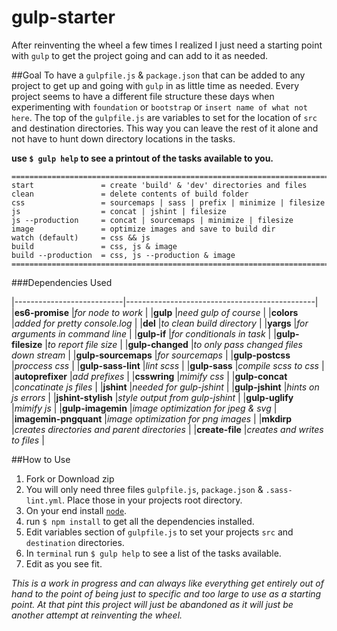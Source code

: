 # gulp-starter

After reinventing the wheel a few times I realized I just need a starting point with `gulp` to get the project going and can add to it as needed.

##Goal
To have a `gulpfile.js` & `package.json` that can be added to any project to get up and going with `gulp` in as little time as needed. Every project seems to have a different file structure these days when experimenting with `foundation` or `bootstrap` or `insert name of what not here`.  The top of the `gulpfile.js` are variables to set for the location of `src` and destination directories.  This way you can leave the rest of it alone and not have to hunt down directory locations in the tasks.

**use `$ gulp help` to see a printout of the tasks available to you.**

```
==========================================================================
start               = create 'build' & 'dev' directories and files
clean               = delete contents of build folder
css                 = sourcemaps | sass | prefix | minimize | filesize
js                  = concat | jshint | filesize
js --production     = concat | sourcemaps | minimize | filesize
image               = optimize images and save to build dir
watch (default)     = css && js
build               = css, js & image
build --production  = css, js --production & image
==========================================================================
```
###Dependencies Used

|---------------------------|-----------------------------------------------|
|**es6-promise**            |*for node to work*                             |
|**gulp**                   |*need gulp of course*                          |
|**colors**                 |*added for pretty console.log*                 |
|**del**                    |*to clean build directory*                     |
|**yargs**                  |*for arguments in command line*                |
|**gulp-if**                |*for conditionals in task*                     |
|**gulp-filesize**          |*to report file size*                          |
|**gulp-changed**           |*to only pass changed files down stream*       |
|**gulp-sourcemaps**        |*for sourcemaps*                               |
|**gulp-postcss**           |*proccess css*                                 |
|**gulp-sass-lint**         |*lint scss*                                    |
|**gulp-sass**              |*compile scss to css*                          |
|**autoprefixer**           |*add prefixes*                                 |
|**csswring**               |*mimify css*                                   |
|**gulp-concat**            |*concatinate js files*                         |
|**jshint**                 |*needed for gulp-jshint*                       |
|**gulp-jshint**            |*hints on js errors*                           |
|**jshint-stylish**         |*style output from gulp-jshint*                |
|**gulp-uglify**            |*mimify js*                                    |
|**gulp-imagemin**          |*image optimization for jpeg & svg*            |
|**imagemin-pngquant**      |*image optimization for png images*            |
|**mkdirp**                 |*creates directories and parent directories*   |
|**create-file**            |*creates and writes to files*                  |


##How to Use

1. Fork or Download zip
2. You will only need three files `gulpfile.js`, `package.json` & `.sass-lint.yml`.  Place those in your projects root directory.
3. On your end install [`node`](https://docs.npmjs.com/getting-started/installing-node).
4. run `$ npm install` to get all the dependencies installed.
5. Edit variables section of `gulpfile.js` to set your projects `src` and `destination` directories.
6. In `terminal` run `$ gulp help` to see a list of the tasks available.
7. Edit as you see fit.

*This is a work in progress and can always like everything get entirely out of hand to the point of being just to specific and too large to use as a starting point.  At that pint this project will just be abandoned as it will just be another attempt at reinventing the wheel.*
